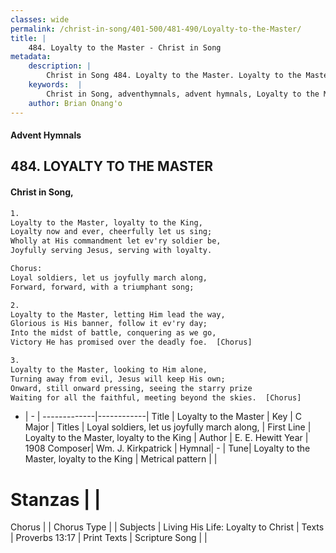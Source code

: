 ```yaml
---
classes: wide
permalink: /christ-in-song/401-500/481-490/Loyalty-to-the-Master/
title: |
    484. Loyalty to the Master - Christ in Song
metadata:
    description: |
        Christ in Song 484. Loyalty to the Master. Loyalty to the Master, loyalty to the King, Loyalty now and ever, cheerfully let us sing; Wholly at His commandment let ev'ry soldier be, Joyfully serving Jesus, serving with loyalty. Chorus: Loyal soldiers, let us joyfully march along, Forward, forward, with a triumphant song;
    keywords:  |
        Christ in Song, adventhymnals, advent hymnals, Loyalty to the Master, Loyalty to the Master, loyalty to the King. Loyal soldiers, let us joyfully march along,
    author: Brian Onang'o
---
```


#### Advent Hymnals
## 484. LOYALTY TO THE MASTER
####  Christ in Song,

```txt
1.
Loyalty to the Master, loyalty to the King,
Loyalty now and ever, cheerfully let us sing;
Wholly at His commandment let ev'ry soldier be,
Joyfully serving Jesus, serving with loyalty.

Chorus:
Loyal soldiers, let us joyfully march along,
Forward, forward, with a triumphant song;

2.
Loyalty to the Master, letting Him lead the way,
Glorious is His banner, follow it ev'ry day;
Into the midst of battle, conquering as we go,
Victory He has promised over the deadly foe.  [Chorus]

3.
Loyalty to the Master, looking to Him alone,
Turning away from evil, Jesus will keep His own;
Onward, still onward pressing, seeing the starry prize
Waiting for all the faithful, meeting beyond the skies.  [Chorus]

```

- |   -  |
-------------|------------|
Title | Loyalty to the Master |
Key | C Major |
Titles | Loyal soldiers, let us joyfully march along, |
First Line | Loyalty to the Master, loyalty to the King |
Author | E. E. Hewitt
Year | 1908
Composer| Wm. J. Kirkpatrick |
Hymnal|  - |
Tune| Loyalty to the Master, loyalty to the King |
Metrical pattern | |
# Stanzas |  |
Chorus |  |
Chorus Type |  |
Subjects | Living His Life: Loyalty to Christ |
Texts | Proverbs 13:17 |
Print Texts | 
Scripture Song |  |
    
